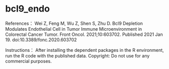 # bcl9_endo


References：
Wei Z, Feng M, Wu Z, Shen S, Zhu D. Bcl9 Depletion Modulates Endothelial Cell in Tumor Immune Microenvironment in Colorectal Cancer Tumor. Front Oncol. 2021;10:603702. Published 2021 Jan 19. doi:10.3389/fonc.2020.603702

Instructions：
After installing the dependent packages in the R environment, run the R code with the published data.
Copyright: 
Do not use for any commercial purposes.

